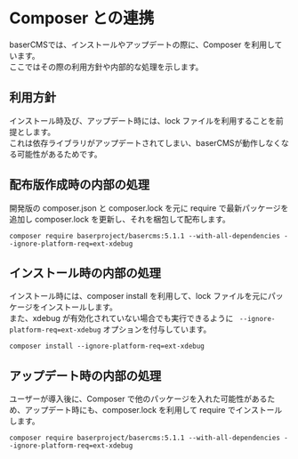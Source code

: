 # Composer との連携

baserCMSでは、インストールやアップデートの際に、Composer を利用しています。  
ここではその際の利用方針や内部的な処理を示します。

## 利用方針
インストール時及び、アップデート時には、lock ファイルを利用することを前提とします。  
これは依存ライブラリがアップデートされてしまい、baserCMSが動作しなくなる可能性があるためです。

## 配布版作成時の内部の処理
開発版の composer.json と composer.lock を元に require で最新パッケージを追加し composer.lock を更新し、それを梱包して配布します。

```
composer require baserproject/basercms:5.1.1 --with-all-dependencies --ignore-platform-req=ext-xdebug
```

## インストール時の内部の処理
インストール時には、composer install を利用して、lock ファイルを元にパッケージをインストールします。  
また、xdebug が有効化されていない場合でも実行できるように ` --ignore-platform-req=ext-xdebug` オプションを付与しています。

```
composer install --ignore-platform-req=ext-xdebug
```

## アップデート時の内部の処理
ユーザーが導入後に、Composer で他のパッケージを入れた可能性があるため、アップデート時にも、composer.lock を利用して require でインストールします。

```
composer require baserproject/basercms:5.1.1 --with-all-dependencies --ignore-platform-req=ext-xdebug
```

